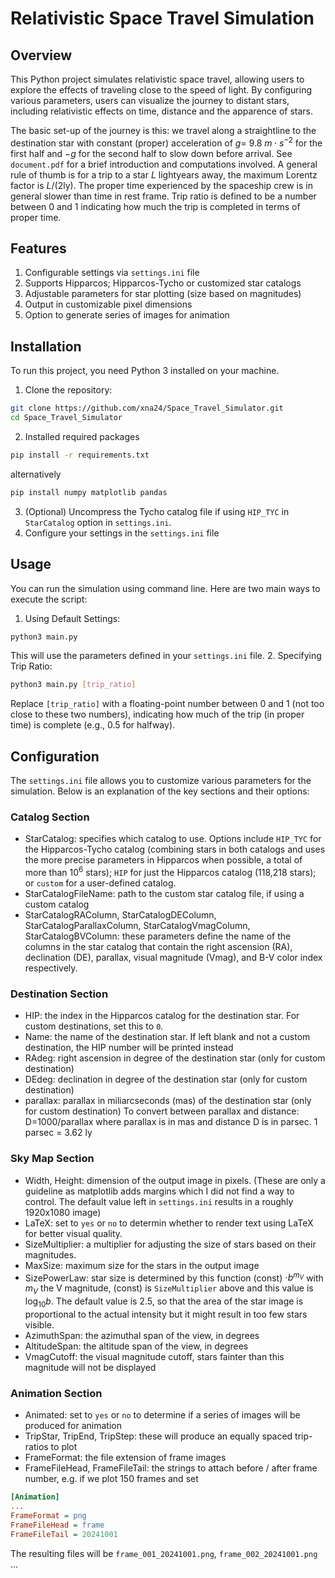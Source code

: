# Relativistic Space Travel Simulation
## Overview
This Python project simulates relativistic space travel, allowing users to explore the effects of traveling close 
to the speed of light. By configuring various parameters, users can visualize the journey to distant stars, including 
relativistic effects on time, distance and the apparence of stars. 

The basic set-up of the journey is this: we travel along a straightline to the destination star with constant (proper) acceleration
of $g=$ 9.8 $m\cdot s^{-2}$ for the first half and $-g$ for the second half to slow down before arrival. See `document.pdf` 
for a brief introduction and computations involved. A general rule of thumb is for a trip to a star $L$ lightyears away, the
maximum Lorentz factor is $L/(2\text{ly})$. The proper time experienced by the spaceship crew is in general slower
than time in rest frame. Trip ratio is defined to be a number between 0 and 1 indicating how much
the trip is completed in terms of proper time.

## Features
1. Configurable settings via `settings.ini` file
2. Supports Hipparcos; Hipparcos-Tycho or customized star catalogs
3. Adjustable parameters for star plotting (size based on magnitudes)
4. Output in customizable pixel dimensions
5. Option to generate series of images for animation

## Installation
To run this project, you need Python 3 installed on your machine.
1. Clone the repository:
```bash
git clone https://github.com/xna24/Space_Travel_Simulator.git
cd Space_Travel_Simulator
```
2. Installed required packages
```bash
pip install -r requirements.txt
```
alternatively
```bash
pip install numpy matplotlib pandas
```
3. (Optional) Uncompress the Tycho catalog file if using `HIP_TYC` in `StarCatalog` option in `settings.ini`.
4. Configure your settings in the `settings.ini` file

## Usage
You can run the simulation using command line. Here are two main ways to execute the script:
1. Using Default Settings:
```bash
python3 main.py
```
This will use the parameters defined in your `settings.ini` file.
2. Specifying Trip Ratio:
```bash
python3 main.py [trip_ratio]
```
Replace `[trip_ratio]` with a floating-point number between 0 and 1 (not too close to these two numbers), indicating how much of the trip (in proper time) is complete (e.g., 0.5 for halfway).

## Configuration
The `settings.ini` file allows you to customize various parameters for the simulation. Below is an explanation of the key sections and their options:
### Catalog Section
* StarCatalog: specifies which catalog to use. Options include `HIP_TYC` for the Hipparcos-Tycho catalog (combining stars in both catalogs and uses the more precise parameters in Hipparcos when possible, a total of more than $10^6$ stars); `HIP` for just the Hipparcos catalog (118,218 stars); or `custom` for a user-defined catalog.
* StarCatalogFileName: path to the custom star catalog file, if using a custom catalog
* StarCatalogRAColumn, StarCatalogDEColumn, StarCatalogParallaxColumn, StarCatalogVmagColumn, StarCatalogBVColumn: these parameters define the name of the columns in the star catalog that contain the right ascension (RA), declination (DE), parallax, visual magnitude (Vmag), and B-V color index respectively.

### Destination Section
* HIP: the index in the Hipparcos catalog for the destination star. For custom destinations, set this to `0`.
* Name: the name of the destination star. If left blank and not a custom destination, the HIP number will be printed instead
* RAdeg: right ascension in degree of the destination star (only for custom destination)
* DEdeg: declination in degree of the destination star (only for custom destination)
* parallax: parallax in miliarcseconds (mas) of the destination star (only for custom destination)
To convert between parallax and distance: D=1000/parallax where parallax is in mas and distance D is in parsec. 1 parsec = 3.62 ly

### Sky Map Section
* Width, Height: dimension of the output image in pixels. (These are only a guideline as matplotlib adds margins which I did not find a way to control. The default value left in `settings.ini` results in a roughly 1920x1080 image)
* LaTeX: set to `yes` or `no` to determin whether to render text using LaTeX for better visual quality.
* SizeMultiplier: a multiplier for adjusting the size of stars based on their magnitudes.
* MaxSize: maximum size for the stars in the output image
* SizePowerLaw: star size is determined by this function (const) $\cdot b^{m_V}$ with $m_V$ the V magnitude, (const) is `SizeMultiplier` above and this value is $\log_{10}b$. The default value is 2.5, so that the area of the star image is proportional to the actual intensity but it might result in too few stars visible.
* AzimuthSpan: the azimuthal span of the view, in degrees
* AltitudeSpan: the altitude span of the view, in degrees
* VmagCutoff: the visual magnitude cutoff, stars fainter than this magnitude will not be displayed

### Animation Section
* Animated: set to `yes` or `no` to determine if a series of images will be produced for animation
* TripStar, TripEnd, TripStep: these will produce an equally spaced trip-ratios to plot
* FrameFormat: the file extension of frame images
* FrameFileHead, FrameFileTail: the strings to attach before / after frame number, e.g. if we plot 150 frames and set
```ini
[Animation]
...
FrameFormat = png
FrameFileHead = frame
FrameFileTail = 20241001
```
The resulting files will be `frame_001_20241001.png`, `frame_002_20241001.png` ...



